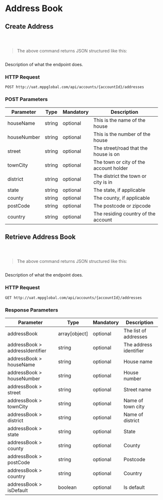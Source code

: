 # Address Book

## Create Address

```shell

```

```csharp

```

```java

```

> The above command returns JSON structured like this:

```json

```

Description of what the endpoint does.

### HTTP Request

`POST http://uat.mppglobal.com/api/accounts/{accountId}/addresses`

### POST Parameters

Parameter | Type | Mandatory | Description | 
--------- | ------- | ------- | ----------- |
houseName | string | optional | This is the name of the house
houseNumber | string | optional | This is the number of the house
street | string | optional | The street/road that the house is on
townCity | string | optional | The town or city of the account holder
district | string | optional | The district the town or city is in
state | string | optional | The state, if applicable
county | string | optional | The county, if applicable
postCode | string | optional | The postcode or zipcode
country | string | optional | The residing country of the account






## Retrieve Address Book

```shell

```

```csharp

```

```java

```

> The above command returns JSON structured like this:

```json

```

Description of what the endpoint does.

### HTTP Request

`GET http://uat.mppglobal.com/api/accounts/{accountId}/addresses`

### Response Parameters

Parameter | Type | Mandatory | Description | 
--------- | ------- | ------- | ----------- |
addressBook | array[object] | optional | The list of addresses
addressBook > addressIdentifier | string | optional | The address identifier
addressBook > houseName | string | optional | House name
addressBook > houseNumber | string | optional | House number
addressBook > street | string | optional | Street name
addressBook > townCity | string | optional | Name of town city
addressBook > district | string | optional | Name of district
addressBook > state | string | optional | State
addressBook > county | string | optional | County
addressBook > postCode | string | optional | Postcode
addressBook > country | string | optional | Country
addressBook > isDefault | boolean | optional | Is default






